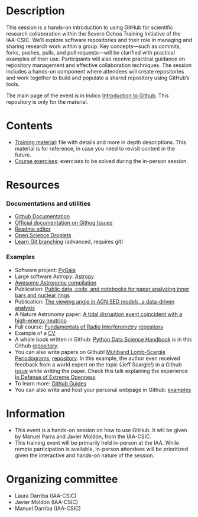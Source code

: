 # Description

This session is a hands-on introduction to using GitHub for scientific research collaboration within the  Severo Ochoa Training Initiative of the IAA-CSIC. We’ll explore software repositories and their role in managing and sharing research work within a group. Key concepts—such as commits, forks, pushes, pulls, and pull requests—will be clarified with practical examples of their use. Participants will also receive practical guidance on repository management and effective collaboration techniques. The session includes a hands-on component where attendees will create repositories and work together to build and populate a shared repository using GitHub’s tools.

The main page of the event is in Indico [Introduction to Github](https://indico.iaa.csic.es/e/github2024). This repository is only for the material.

# Contents

- [Training material](tutorial_github.md): file with details and more in depth descriptions. This material is for reference, in case you need to revisit content in the future.
- [Course exercises](exercises_github.md): exercises to be solved during the in-person session. 

# Resources

### Documentations and utilities

- [Github Documentation](https://docs.github.com/en)
- [Official documentation on Githug Issues](https://docs.github.com/en/issues/tracking-your-work-with-issues)
- [Readme editor](https://readme.so/editor)
- [Open Science Droplets](https://droplets-spsrc.readthedocs.io/github/)
- [Learn Git branching](https://learngitbranching.js.org/) (advanced, requires git)

### Examples

- Software project: [PyGaia](https://github.com/agabrown/PyGaia)
- Large software Astropy: [Astropy](https://github.com/astropy/astropy)
- [Awesome Astronomy compilation](https://github.com/jonathansick/awesome-astronomy) 
- Publication: [Public data, code, and notebooks for paper analyzing inner bars and nuclear rings](https://github.com/perwin/db-nr_paper)
- Publication: [The viewing angle in AGN SED models, a data-driven analysis](https://github.com/aframosp/AGNView)
- A Nature Astronomy paper: [A tidal disruption event coincident with a high-energy neutrino](https://github.com/robertdstein/at2019dsg)
- Full course: [Fundamentals of Radio Interferometry](https://ratt-ru.github.io/fundamentals_of_interferometry/) [repository](https://github.com/ratt-ru/fundamentals_of_interferometry)
- Example of a [CV](https://github.com/awesomecosmos/Aayushi-Verma-CV)
- A whole book written in Github: [Python Data Science Handbook](https://jakevdp.github.io/PythonDataScienceHandbook/) is in this Github [repository](https://github.com/jakevdp/PythonDataScienceHandbook).
- You can also write papers on Github! [Mutiband Lomb-Scargle Periodograms](http://jakevdp.github.io/multiband_LS/), [repository](https://github.com/jakevdp/multiband_LS). In this example, the author even received feedback from a world expert on the topic (Jeff Scargle!) in a Github [issue](https://github.com/jakevdp/multiband_LS/issues/1) while writing the paper. Check this talk explaining the experience [In Defense of Extreme Openness](https://zenodo.org/record/49577)
- To learn more: [Github Guides](https://guides.github.com/)
-  You can also write and host your personal webpage in Github: [examples](https://github.com/topics/personal-website)

# Information

- This event is a hands-on session on how to use GitHub. It will be given by Manuel Parra and Javier Moldón, from the IAA-CSIC.
- This training event will be primarily held in-person at the IAA. While remote participation is available, in-person attendees will be prioritized given the interactive and hands-on nature of the session.

# Organizing committee

- Laura Darriba (IAA-CSIC)
- Javier Moldón (IAA-CSIC)
- Manuel Darriba (IAA-CSIC)
